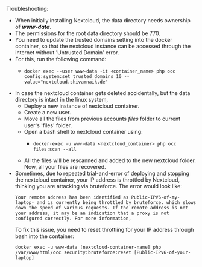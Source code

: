 Troubleshooting:
- When initially installing Nextcloud, the data directory needs ownership of ***www-data***.
- The permissions for the root data directory should be 770.
- You need to update the trusted domains setting into the docker container, so that the nextcloud instance can be accessed through the internet without 'Untrusted Domain' error.
- For this, run the following command:
  -     docker exec --user www-data -it <container_name> php occ config:system:set trusted_domains 10 --value="nextcloud.shivamnaik.de"
- In case the nextcloud container gets deleted accidentally, but the data directory is intact in the linux system,
  - Deploy a new instance of nextcloud container.
  - Create a new user.
  - Move all the files from previous accounts *files* folder to current user's 'files' folder.
  - Open a bash shell to nextcloud container using:  
    -     docker-exec -u www-data <nextcloud_container> php occ files:scan --all
  - All the files will be rescanned and added to the new nextcloud folder. Now, all your files are recovered.
- Sometimes, due to repeated trial-and-error of deploying and stopping the nextcloud container, your IP address is throttled by Nextcloud, thinking you are attacking via bruteforce. The error would look like:
    ```
    Your remote address has been identified as Public-IPV6-of-my-laptop- and is currently being throttled by bruteforce. which slows down the speed of various requests. If the remote address is not your address, it may be an indication that a proxy is not configured correctly. For more information,
    ```
    To fix this issue, you need to reset throttling for your IP address through bash into the container:  
    ```
    docker exec -u www-data [nextcloud-container-name] php /var/www/html/occ security:bruteforce:reset [Public-IPV6-of-your-laptop]
    ```
